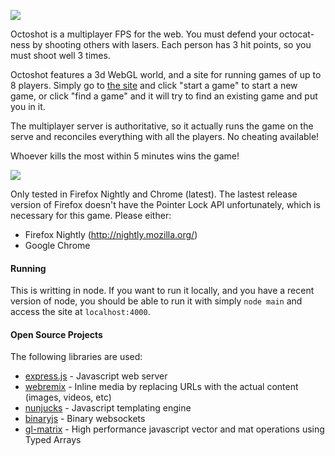 
![](http://jlongster.com:4000/img/octo-screen.png)

Octoshot is a multiplayer FPS for the web. You must defend your octocat-ness by
shooting others with lasers. Each person has 3 hit points, so you must
shoot well 3 times.

Octoshot features a 3d WebGL world, and a site for running games of up
to 8 players. Simply go to [the site](http://octoshot.jlongster.com/) and
click "start a game" to start a new game, or click "find a game" and
it will try to find an existing game and put you in it.

The multiplayer server is authoritative, so it actually runs the game
on the serve and reconciles everything with all the players. No cheating available!

Whoever kills the most within 5 minutes wins the game!

![](http://jlongster.com/s/octoshot.png)

Only tested in Firefox Nightly and Chrome (latest). The lastest release version of Firefox doesn't have the Pointer Lock API unfortunately, which is necessary for this game. Please either:

* Firefox Nightly (http://nightly.mozilla.org/)
* Google Chrome

#### Running

This is writting in node. If you want to run it locally, and you have a
recent version of node, you should be able to run it with simply `node
main` and access the site at `localhost:4000`.

#### Open Source Projects

The following libraries are used:

* [express.js](http://expressjs.com/) - Javascript web server
* [webremix](https://github.com/ednapiranha/node-webremix) - Inline media by replacing URLs with the actual content (images, videos, etc)
* [nunjucks](http://nunjucks.jlongster.com/) - Javascript templating engine
* [binaryjs](http://binaryjs.com/) - Binary websockets
* [gl-matrix](https://github.com/toji/gl-matrix) - High performance javascript vector and mat operations using Typed Arrays
